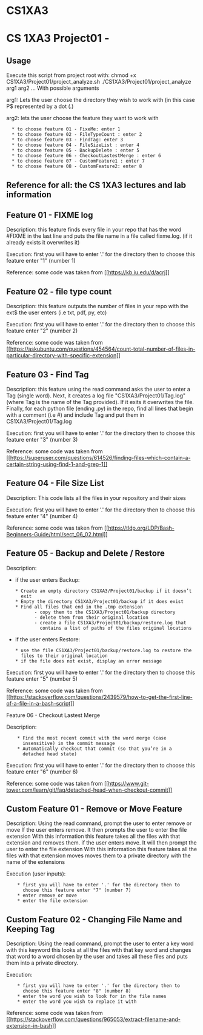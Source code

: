# CS1XA3
# CS 1XA3 Project01 - <mathak1>
## Usage
Execute this script from project root with:
chmod +x CS1XA3/Project01/project_analyze.sh
./CS1XA3/Project01/project_analyze arg1 arg2 ...
With possible arguments

arg1: Lets the user choose the directory they wish to work with (in this case P$
      represented by a dot (.)

arg2: lets the user choose the feature they want to work with

      * to choose feature 01 - FixeMe: enter 1
      * to choose feature 02 - FileTypeCount : enter 2
      * to choose feature 03 - FindTag: enter 3
      * to choose feature 04 - FileSizeList : enter 4
      * to choose feature 05 - BackupDelete : enter 5
      * to choose feature 06 - CheckoutLastestMerge : enter 6
      * to choose feature 07 - CustomFeature1 : enter 7
      * to choose feature 08 - CustomFeature2: enter 8

## Reference for all: the CS 1XA3 lectures and lab information

## Feature 01 - FIXME log
Description: this feature finds every file in your repo that
             has the word #FIXME in the last line and puts the file name
             in a file called fixme.log. (if it already exists
             it overwrites it)

Execution: first you will have to enter '.' for the directory
           then to choose this feature enter "1" (number 1)

Reference: some code was taken from [[https://kb.iu.edu/d/acrj]]

## Feature 02 - file type count

Description: this feature outputs the number of files in your repo with the ext$
             the user enters (i.e txt, pdf, py, etc)

Execution: first you will have to enter '.' for the directory
           then to choose this feature enter "2" (number 2)

Reference: some code was taken from [[https://askubuntu.com/questions/454564/count-total-number-of-files-in-particular-directory-with-specific-extension]]

## Feature 03 - Find Tag

Description: this feature using the read command asks the user to enter a Tag (single word). Next, it creates a log file "CS1XA3/Project01/Tag.log" (where Tag is the name of the Tag provided). If it exits it overwrites the file. Finally, for each python file (ending .py) in the repo, find all lines that begin with a comment (i.e #) and include Tag and put them in CS1XA3/Project01/Tag.log

Execution: first you will have to enter '.' for the directory then to choose this feature enter "3" (number 3)

Reference: some code was taken from [[https://superuser.com/questions/614526/finding-files-which-contain-a-certain-string-using-find-1-and-grep-1]]

## Feature 04 - File Size List

Description: This code lists all the files in your repository and their sizes

Execution: first you will have to enter '.' for the directory then to choose this feature enter "4" (number 4)

Reference: some code was taken from [[https://tldp.org/LDP/Bash-Beginners-Guide/html/sect_06_02.html]]

## Feature 05 - Backup and Delete / Restore

Description: 

- if the user enters Backup:

      * Create an empty directory CS1XA3/Project01/backup if it doesn’t 
        exit
      * Empty the directory CS1XA3/Project01/backup if it does exist
      * Find all files that end in the .tmp extension
             - copy them to the CS1XA3/Project01/backup directory
             - delete them from their original location
             - create a file CS1XA3/Project01/backup/restore.log that 
               contains a list of paths of the files original locations

- if the user enters Restore:

      * use the file CS1XA3/Project01/backup/restore.log to restore the 
        files to their original location
      * if the file does not exist, display an error message

Execution: first you will have to enter '.' for the directory then to choose this feature enter "5" (number 5)

Reference: some code was taken from [[https://stackoverflow.com/questions/2439579/how-to-get-the-first-line-of-a-file-in-a-bash-script]]

Feature 06 - Checkout Lastest Merge

Description: 

        * Find the most recent commit with the word merge (case 
          insensitive) in the commit message
        * Automatically checkout that commit (so that you’re in a 
          detached head state)

Execution: first you will have to enter '.' for the directory then to choose this feature enter "6" (number 6)

Reference: some code was taken from [[https://www.git-tower.com/learn/git/faq/detached-head-when-checkout-commit]]

## Custom Feature 01 - Remove or Move Feature

Description: Using the read command, prompt the user to enter remove or move
             If the user enters remove. It then prompts the user to enter the file extension
             With this information this feature takes all the files with that extension and
             removes them.
             if the user enters move. It will then prompt the user to enter the file extension
             With this information this feature takes all the files with that extension moves
             moves them to a private directory with the name of the extensions

Execution (user inputs):

        * first you will have to enter '.' for the directory then to 
          choose this feature enter "7" (number 7)
        * enter remove or move
        * enter the file extension


## Custom Feature 02 - Changing File Name and Keeping Tag

Description: Using the read command, prompt the user to enter a key word
             with this keyword this looks at all the files with that key word and changes
         that word to a word chosen by the user and takes all these files and puts them
             into a private directory.

Execution:
      
        * first you will have to enter '.' for the directory then to 
          choose this feature enter "8" (number 8)
        * enter the word you wish to look for in the file names
        * enter the word you wish to replace it with

Reference: some code was taken from [[https://stackoverflow.com/questions/965053/extract-filename-and-extension-in-bash]]

